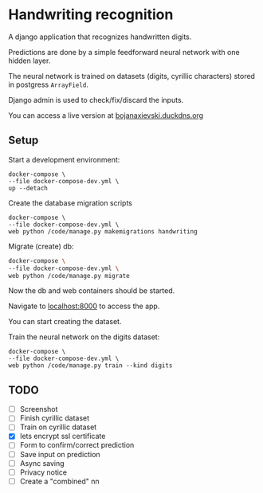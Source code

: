 # Handwriting recognition

A django application that recognizes handwritten digits.

Predictions are done by a simple feedforward neural network with one hidden layer.

The neural network is trained on datasets (digits, cyrillic characters) stored in postgress `ArrayField`.

Django admin is used to check/fix/discard the inputs.

You can access a live version at [bojanaxievski.duckdns.org](http://bojanaxievski.duckdns.org/)

## Setup

Start a development environment:

```shell
docker-compose \
--file docker-compose-dev.yml \
up --detach
```

Create the database migration scripts

```shell
docker-compose \
--file docker-compose-dev.yml \
web python /code/manage.py makemigrations handwriting
```

Migrate (create) db:

```sh
docker-compose \
--file docker-compose-dev.yml \
web python /code/manage.py migrate
```

Now the db and web containers should be started.

Navigate to [localhost:8000](http://localhost:8000) to access the app.

You can start creating the dataset.

Train the neural network on the digits dataset:

```shell
docker-compose \
--file docker-compose-dev.yml \
web python /code/manage.py train --kind digits
```

## TODO

* [ ] Screenshot
* [ ] Finish cyrillic dataset
* [ ] Train on cyrillic dataset
* [x] lets encrypt ssl certificate
* [ ] Form to confirm/correct prediction
* [ ] Save input on prediction
* [ ] Async saving
* [ ] Privacy notice
* [ ] Create a "combined" nn
